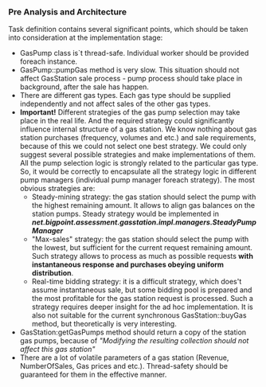 ### Pre Analysis and Architecture

Task definition contains several significant points, which should be taken into consideration at the implementation stage:
  - GasPump class is`t thread-safe. Individual worker should be provided foreach instance.
  - GasPump::pumpGas method is very slow. This situation should not affect GasStation sale process - pump process should take place in background, after the sale has happen.
  - There are different gas types. Each gas type should be supplied independently and not affect sales of the other gas types.
  - **Important!** Different strategies of the gas pump selection may take place in the real life. And the required strategy could significantly influence internal structure of a gas station. We know nothing about gas station purchases (frequency, volumes and etc.) and sale requirements, because of this we could not select one best strategy. We could only suggest several possible strategies and make implementations of them.
    All the pump selection logic is strongly related to the particular gas type. So, it would be correctly to encapsulate all the strategy logic in different pump managers (individual pump manager foreach strategy). The most obvious strategies are:
    * Steady-mining strategy: the gas station should select the pump with the highest remaining amount. It allows to align gas balances on the station pumps. Steady strategy would be implemented in ***net.bigpoint.assessment.gasstation.impl.managers.SteadyPumpManager***
    * "Max-sales" strategy: the gas station should select the pump with the lowest, but sufficient for the current request remaining amount. Such strategy allows to process as much as possible requests **with instantaneous response and purchases obeying uniform distribution**.
    * Real-time bidding strategy: it is a difficult strategy, which does't assume instantaneous sale, but some bidding pool is prepared and the most profitable for the gas station request is processed. Such a strategy requires deeper insight for the ad hoc implementation. It is also not suitable for the current synchronous GasStation::buyGas method, but theoretically is very interesting.
  - GasStation:getGasPumps method should return a copy of the station gas pumps, because of *"Modifying the resulting collection should not affect this gas station"*
  - There are a lot of volatile parameters of a gas station (Revenue, NumberOfSales, Gas prices and etc.). Thread-safety should be guaranteed for them in the effective manner.

